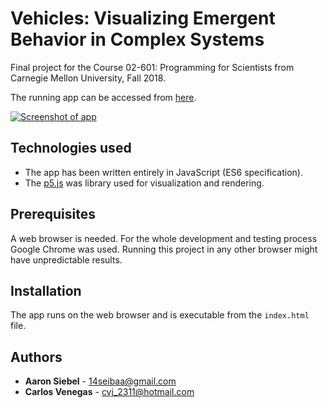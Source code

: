 # Vehicles: Visualizing Emergent Behavior in Complex Systems

Final project for the Course 02-601: Programming for Scientists from Carnegie Mellon University, Fall 2018. 

The running app can be accessed from <a href="https://aseibel42.github.io/02601_project_master_v6/" target="_blank">here</a>.

[![Screenshot of app](https://cvenegasj.github.io//02601_project_master_v6/img_1.png)](https://aseibel42.github.io/02601_project_master_v6/)

## Technologies used

* The app has been written entirely in JavaScript (ES6 specification).
* The [p5.js](http://p5js.org/) was library used for visualization and rendering.


## Prerequisites

A web browser is needed. For the whole development and testing process Google Chrome was used. 
Running this project in any other browser might have unpredictable results.

## Installation

The app runs on the web browser and is executable from the `index.html` file.

## Authors

* **Aaron Siebel** - <14seibaa@gmail.com>
* **Carlos Venegas** - <cvj_2311@hotmail.com>